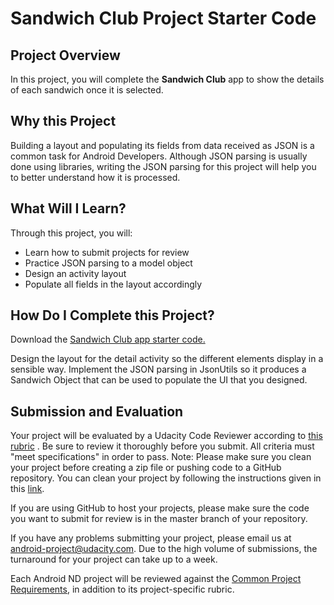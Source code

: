 # Sandwich Club Project Starter Code

## Project Overview
In this project, you will complete the **Sandwich Club** app to
show the details of each sandwich once it is selected.

## Why this Project

Building a layout and populating its fields from data received as JSON
is a common task for Android Developers. Although JSON parsing is usually
done using libraries, writing the JSON parsing for  this project will
help you to better understand how it is processed.

## What Will I Learn?
Through this project, you will:
- Learn how to submit projects for review
- Practice JSON parsing to a model object
- Design an activity layout
- Populate all fields in the layout accordingly

## How Do I Complete this Project?
Download the [Sandwich Club app starter code.](https://github.com/udacity/sandwich-club-starter-code)

Design the layout for the detail activity so the different elements
display in a sensible way. Implement the JSON parsing in JsonUtils so it
produces a Sandwich Object that can be used to populate the UI that you designed.

## Submission and Evaluation
Your project will be evaluated by a Udacity Code Reviewer according to [this rubric](https://review.udacity.com/#!/rubrics/1348/view) . Be sure to review it thoroughly before you submit. All criteria must "meet specifications" in order to pass.
Note: Please make sure you clean your project before creating a zip file or pushing code to a GitHub repository. You can clean your project by following the instructions given in this [link](https://d17h27t6h515a5.cloudfront.net/topher/2016/June/5769c116_1000-files-tutorial/1000-files-tutorial.pdf).

If you are using GitHub to host your projects, please make sure the code you want to submit for review is in the master branch of your repository.

If you have any problems submitting your project, please email us at android-project@udacity.com. Due to the high volume of submissions, the turnaround for your project can take up to a week.

Each Android ND project will be reviewed against the [Common Project Requirements](http://udacity.github.io/android-nanodegree-guidelines/core.html), in addition to its project-specific rubric.

